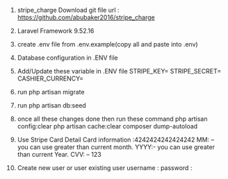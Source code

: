 1. stripe_charge   Download git file url : https://github.com/abubaker2016/stripe_charge

2. Laravel Framework 9.52.16

3. create .env file from .env.example(copy all and paste into .env) 

4. Database configuration in           .ENV file

5. Add/Update these variable in .ENV file 
	STRIPE_KEY=
	STRIPE_SECRET=
	CASHIER_CURRENCY=
6. run php artisan migrate
7. run php artisan db:seed

8. once all these changes done then run these command
	php artisan config:clear
	php artisan cache:clear
	composer dump-autoload

9. Use Stripe Card Detail
	Card information :4242424242424242
	MM: – you can use greater than current month.
	YYYY:- you can use greater than current Year.
	CVV: – 123
10. Create new user or user existing user
	username : 
	password : 
